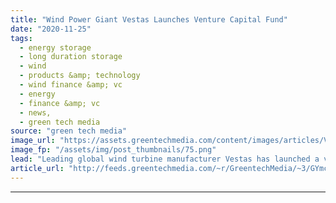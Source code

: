 ```yaml
---
title: "Wind Power Giant Vestas Launches Venture Capital Fund"
date: "2020-11-25"
tags: 
  - energy storage
  - long duration storage
  - wind
  - products &amp; technology
  - wind finance &amp; vc
  - energy
  - finance &amp; vc
  - news,
  - green tech media
source: "green tech media"
image_url: "https://assets.greentechmedia.com/content/images/articles/Vestas_Wind_Turbines_Australia_XL_Credit_Vestas.jpg"
image_fp: "/assets/img/post_thumbnails/75.png"
lead: "Leading global wind turbine manufacturer Vestas has launched a venture capital unit as it looks to stoke the energy transition. Vestas Ventures will focus on four areas -  long-duration storage and other grid flexibility technology; 'power-to-X' techno ..."
article_url: "http://feeds.greentechmedia.com/~r/GreentechMedia/~3/GYmcQe_BTWE/vestas-launches-venture-capital-fund"
---
```


---
